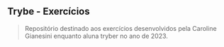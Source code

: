 ## Trybe - Exercícios

> Repositório destinado aos exercícios desenvolvidos pela Caroline Gianesini enquanto aluna tryber no ano de 2023.
